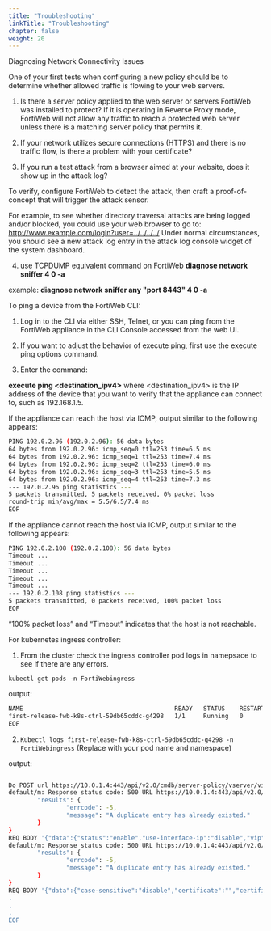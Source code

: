 ```yaml
---
title: "Troubleshooting"
linkTitle: "Troubleshooting"
chapter: false
weight: 20
---
```


Diagnosing Network Connectivity Issues

One of your first tests when configuring a new policy should be to determine whether allowed traffic is flowing to
your web servers.

1. Is there a server policy applied to the web server or servers FortiWeb was installed to protect? If it is
operating in Reverse Proxy mode, FortiWeb will not allow any traffic to reach a protected web server unless
there is a matching server policy that permits it.
2. If your network utilizes secure connections (HTTPS) and there is no traffic flow, is there a problem with your
certificate?

3. If you run a test attack from a browser aimed at your website, does it show up in the attack log?

To verify, configure FortiWeb to detect the attack, then craft a proof-of-concept that will trigger the attack sensor.

For example, to see whether directory traversal attacks are being logged and/or blocked, you could use your
web browser to go to:
http://www.example.com/login?user=../../../../
Under normal circumstances, you should see a new attack log entry in the attack log console widget of the
system dashboard.


4. use TCPDUMP equivalent command on FortiWeb **diagnose network sniffer <interface> <filter> 4 0 -a**

example: **diagnose network sniffer any "port 8443" 4 0  -a**

To ping a device from the FortiWeb CLI:

1. Log in to the CLI via either SSH, Telnet, or you can ping from the FortiWeb appliance in the CLI Console
accessed from the web UI.

2. If you want to adjust the behavior of execute ping, first use the execute ping options command.

3. Enter the command:

**execute ping <destination_ipv4>**
where <destination_ipv4> is the IP address of the device that you want to verify that the appliance can
connect to, such as 192.168.1.5. 

If the appliance can reach the host via ICMP, output similar to the following appears:

```bash
PING 192.0.2.96 (192.0.2.96): 56 data bytes
64 bytes from 192.0.2.96: icmp_seq=0 ttl=253 time=6.5 ms
64 bytes from 192.0.2.96: icmp_seq=1 ttl=253 time=7.4 ms
64 bytes from 192.0.2.96: icmp_seq=2 ttl=253 time=6.0 ms
64 bytes from 192.0.2.96: icmp_seq=3 ttl=253 time=5.5 ms
64 bytes from 192.0.2.96: icmp_seq=4 ttl=253 time=7.3 ms
--- 192.0.2.96 ping statistics ---
5 packets transmitted, 5 packets received, 0% packet loss
round-trip min/avg/max = 5.5/6.5/7.4 ms
EOF
```


If the appliance cannot reach the host via ICMP, output similar to the following appears:

```bash
PING 192.0.2.108 (192.0.2.108): 56 data bytes
Timeout ...
Timeout ...
Timeout ...
Timeout ...
Timeout ...
--- 192.0.2.108 ping statistics ---
5 packets transmitted, 0 packets received, 100% packet loss
EOF
```

“100% packet loss” and “Timeout” indicates that the host is not reachable.

For kubernetes ingress controller:

1. From the cluster check the ingress controller pod logs in namepsace to see if there are any errors.

```kubectl get pods -n FortiWebingress```

output:

```bash
NAME                                          READY   STATUS    RESTARTS   AGE
first-release-fwb-k8s-ctrl-59db65cddc-g4298   1/1     Running   0          2d15h
EOF
```

2. ```Kubectl logs first-release-fwb-k8s-ctrl-59db65cddc-g4298 -n FortiWebingress``` (Replace with your pod name and namespace)

output:

```bash

Do POST url https://10.0.1.4:443/api/v2.0/cmdb/server-policy/vserver/vip-list?mkey=default_m
default/m: Response status code: 500 URL https://10.0.1.4:443/api/v2.0/cmdb/server-policy/vserver/vip-list?mkey=default_m Resp {
        "results": {
                "errcode": -5,
                "message": "A duplicate entry has already existed."
        }
}
REQ BODY '{"data":{"status":"enable","use-interface-ip":"disable","vip":"default_m"}}'Do POST url https://10.0.1.4:443/api/v2.0/cmdb/server-policy/policy
default/m: Response status code: 500 URL https://10.0.1.4:443/api/v2.0/cmdb/server-policy/policy Resp {
        "results": {
                "errcode": -5,
                "message": "A duplicate entry has already existed."
        }
}
REQ BODY '{"data":{"case-sensitive":"disable","certificate":"","certificate-type":"disable","client-certificate-forwarding":"disable","client-certificate-forwarding-cert-header":"X-Client-Cert","
.
.
.
EOF
```